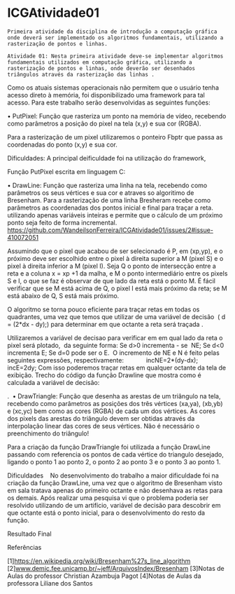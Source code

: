 ﻿# ICGAtividade01
	Primeira atividade da disciplina de introdução a computação gráfica onde deverá ser implementado os algoritmos fundamentais, utilizando a rasterização de pontos e linhas.
	
	Atividade 01: Nesta primeira atividade deve-se implementar algoritmos fundamentais utilizados em computação gráfica, utilizando a rasterização de pontos e linhas, onde deverão ser desenhados triângulos através da rasterização das linhas .

Como os atuais sistemas operacionais não permitem que o usuário tenha acesso direto à memória, foi disponibilizado uma framework para tal acesso. Para este trabalho serão desenvolvidas as seguintes funções: 

• PutPixel: Função que rasteriza um ponto na memória de vídeo, recebendo como parâmetros a posição do pixel na tela (x,y) e sua cor (RGBA). 

Para a rasterização de um pixel utilizaremos o ponteiro Fbptr que passa as coordenadas do ponto (x,y) e sua cor.  

Dificuldades: A principal deificuldade foi na utilização do framework, 

Função PutPixel escrita em linguagem C: 
















• DrawLine: Função que rasteriza uma linha na tela, recebendo como parâmetros os seus vértices e sua cor e atraves so algoritimo de Bresenham. Para a rasterização de uma linha Bresheram recebe como parâmetros as coordenadas dos pontos inicial e final para traçar a reta. utilizando apenas variáveis inteiras e permite que o cálculo de um próximo ponto seja feito de forma incremental. 
https://github.com/WandeilsonFerreira/ICGAtividade01/issues/2#issue-410072051

 




















Assumindo que o pixel que acabou de ser selecionado é P, em (xp,yp), e o próximo deve ser escolhido entre o pixel à direita superior a M (pixel S) e o pixel à direita inferior a M (pixel I). Seja Q o ponto de intersecção entre a reta e a coluna x = xp +1 da malha, e M o ponto intermediário entre os
pixels S e I, o que se faz é observar de que lado da reta está o ponto M. É fácil verificar que se M está acima de Q, o pixel I está mais próximo da reta; se M está abaixo de Q, S está mais próximo.

O algoritmo se torna pouco eficiente para traçar retas em todas os quadrantes, uma vez que temos que utilizar de uma variável de decisão  ( d = (2*dx - dy);) para determinar em que octante a reta será traçada .   











Utilizaremos a variável de decisao para verificar em em qual lado da reta o pixel será plotado,  da seguinte forma:
Se d>0 incrementa - se  NE;
Se d<0 incrementa E;
Se d=0 pode ser o E. 
O incremento de NE e N é feito pelas seguintes expressões, respectivamente:  
           incNE=2*(dy-dx);
           incE=2dy;
Com isso poderemos traçar retas em qualquer octante da tela de exibição.
Trecho do código da função Drawline que mostra como é calculada a variável de decisão: 












.  
• DrawTriangle: Função que desenha as arestas de um triângulo na tela, recebendo como parâmetros as posições dos três vértices (xa,ya), (xb,yb) e (xc,yc) bem como as cores (RGBA) de cada um dos vértices. As cores dos pixels das arestas do triângulo devem ser obtidas através da interpolação linear das cores de seus vértices. Não é necessário o preenchimento do triângulo!

Para a criação da função DrawTriangle foi utilizada a função DrawLine passando com referencia os pontos de cada vértice do triangulo desejado, ligando o ponto 1 ao ponto 2, o ponto 2 ao ponto 3 e o ponto 3 ao ponto 1.















Dificuldades 
  
No desenvolvimento do trabalho a maior dificuldade foi na criação da função DrawLine, uma vez que o algoritmo de Bresenham visto em sala tratava apenas do primeiro octante e não desenhava as retas para os demais. Após realizar uma pesquisa vi que o problema poderia ser resolvido utilizando de um artifício, variável de decisão para descobrir em que octante está o ponto inicial, para o desenvolvimento do resto da função. 

Resultado Final

















Referências 

[1]https://en.wikipedia.org/wiki/Bresenham%27s_line_algorithm
[2]www.demic.fee.unicamp.br/~jeff/ArquivosIndex/Bresenham 
[3]Notas de Aulas do professor Christian Azambuja Pagot 
[4]Notas de Aulas da professora Liliane dos Santos

